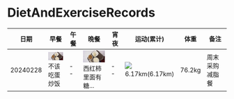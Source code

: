 # DietAndExerciseRecords

| 日期 | 早餐 | 午餐 | 晚餐 | 宵夜 | 运动(累计) | 体重 | 备注 |
| -------| ------- | ------- |------- |------- |------- |------- |------- |
| 20240228 | <img src="./assets/240228_1.jpg" width="50"><br>不该吃蛋炒饭| --  |<img src="./assets/240228_1.jpg" width="50"><br>西红柿里面有糖... | --| <img src="./assets/240228_2.jpg" width="50"><br>6.17km(6.17km)| 76.2kg| 周末采购减脂餐 |





